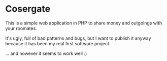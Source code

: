 Cosergate
=========

This is a simple web application in PHP to share money and outgoings with your roomates.

It's ugly, full of bad patterns and bugs, but I want to publish it anyway because it has been my real first software project.

... and however it seems to work well :)

